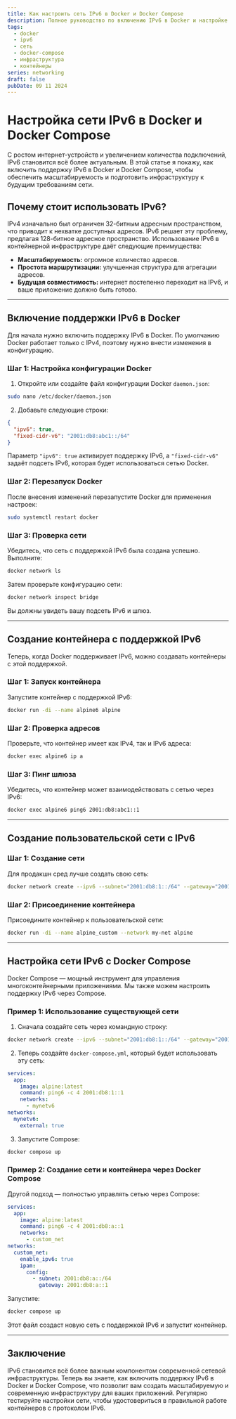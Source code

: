 ```yaml
---
title: Как настроить сеть IPv6 в Docker и Docker Compose
description: Полное руководство по включению IPv6 в Docker и настройке сети с поддержкой IPv6 через Docker Compose для современных приложений.
tags:
  - docker
  - ipv6
  - сеть
  - docker-compose
  - инфраструктура
  - контейнеры
series: networking
draft: false
pubDate: 09 11 2024
---
```


# Настройка сети IPv6 в Docker и Docker Compose

С ростом интернет-устройств и увеличением количества подключений, IPv6 становится всё более актуальным. В этой статье я покажу, как включить поддержку IPv6 в Docker и Docker Compose, чтобы обеспечить масштабируемость и подготовить инфраструктуру к будущим требованиям сети.

## Почему стоит использовать IPv6?

IPv4 изначально был ограничен 32-битным адресным пространством, что приводит к нехватке доступных адресов. IPv6 решает эту проблему, предлагая 128-битное адресное пространство. Использование IPv6 в контейнерной инфраструктуре даёт следующие преимущества:
- **Масштабируемость:** огромное количество адресов.
- **Простота маршрутизации:** улучшенная структура для агрегации адресов.
- **Будущая совместимость:** интернет постепенно переходит на IPv6, и ваше приложение должно быть готово.

---

## Включение поддержки IPv6 в Docker

Для начала нужно включить поддержку IPv6 в Docker. По умолчанию Docker работает только с IPv4, поэтому нужно внести изменения в конфигурацию.

### Шаг 1: Настройка конфигурации Docker

1. Откройте или создайте файл конфигурации Docker `daemon.json`:

```bash
sudo nano /etc/docker/daemon.json
```

2. Добавьте следующие строки:

```json
{
  "ipv6": true,
  "fixed-cidr-v6": "2001:db8:abc1::/64"
}
```

Параметр `"ipv6": true` активирует поддержку IPv6, а `"fixed-cidr-v6"` задаёт подсеть IPv6, которая будет использоваться сетью Docker.

### Шаг 2: Перезапуск Docker

После внесения изменений перезапустите Docker для применения настроек:

```bash
sudo systemctl restart docker
```

### Шаг 3: Проверка сети

Убедитесь, что сеть с поддержкой IPv6 была создана успешно. Выполните:

```bash
docker network ls
```

Затем проверьте конфигурацию сети:

```bash
docker network inspect bridge
```

Вы должны увидеть вашу подсеть IPv6 и шлюз.

---

## Создание контейнера с поддержкой IPv6

Теперь, когда Docker поддерживает IPv6, можно создавать контейнеры с этой поддержкой.

### Шаг 1: Запуск контейнера

Запустите контейнер с поддержкой IPv6:

```bash
docker run -di --name alpine6 alpine
```

### Шаг 2: Проверка адресов

Проверьте, что контейнер имеет как IPv4, так и IPv6 адреса:

```bash
docker exec alpine6 ip a
```

### Шаг 3: Пинг шлюза

Убедитесь, что контейнер может взаимодействовать с сетью через IPv6:

```bash
docker exec alpine6 ping6 2001:db8:abc1::1
```

---

## Создание пользовательской сети с IPv6

### Шаг 1: Создание сети

Для продакшн сред лучше создать свою сеть:

```bash
docker network create --ipv6 --subnet="2001:db8:1::/64" --gateway="2001:db8:1::1" my-net
```

### Шаг 2: Присоединение контейнера

Присоедините контейнер к пользовательской сети:

```bash
docker run -di --name alpine_custom --network my-net alpine
```

---

## Настройка сети IPv6 с Docker Compose

Docker Compose — мощный инструмент для управления многоконтейнерными приложениями. Мы также можем настроить поддержку IPv6 через Compose.

### Пример 1: Использование существующей сети

1. Сначала создайте сеть через командную строку:

```bash
docker network create --ipv6 --subnet="2001:db8:1::/64" --gateway="2001:db8:1::1" mynetv6
```

2. Теперь создайте `docker-compose.yml`, который будет использовать эту сеть:

```yaml
services:
  app:
    image: alpine:latest
    command: ping6 -c 4 2001:db8:1::1
    networks:
      - mynetv6
networks:
  mynetv6:
    external: true
```

3. Запустите Compose:

```bash
docker compose up
```

### Пример 2: Создание сети и контейнера через Docker Compose

Другой подход — полностью управлять сетью через Compose:

```yaml
services:
  app:
    image: alpine:latest
    command: ping6 -c 4 2001:db8:a::1
    networks:
      - custom_net
networks:
  custom_net:
    enable_ipv6: true
    ipam:
      config:
        - subnet: 2001:db8:a::/64
          gateway: 2001:db8:a::1
```

Запустите:

```bash
docker compose up
```

Этот файл создаст новую сеть с поддержкой IPv6 и запустит контейнер.

---

## Заключение

IPv6 становится всё более важным компонентом современной сетевой инфраструктуры. Теперь вы знаете, как включить поддержку IPv6 в Docker и Docker Compose, что позволит вам создать масштабируемую и современную инфраструктуру для ваших приложений. Регулярно тестируйте настройки сети, чтобы удостовериться в правильной работе контейнеров с протоколом IPv6.

